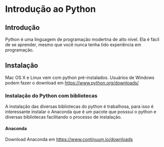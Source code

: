 # Introdução ao Python


## Introdução

Python é uma linguagem de programação modertna de alto nível. Ela é fácil de se aprender, mesmo que você nunca tenha tido experiência em programação.

## Instalação

Mac OS X e Linux vem com python pré-instalados. Usuários de  Windows podem fazer o download em https://www.python.org/downloads/ 

### Instalação do Python com bibliotecas

A instalação das diversas bibliotecas do python é trabalhosa, para isso é interessante instalar o Anaconda que é um pacote que posssui o python  e diversas bibliotecas facilitando o processo de instalação. 

#### Anaconda

Download Anaconda em https://www.continuum.io/downloads

